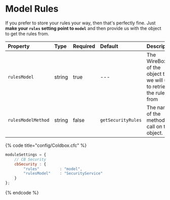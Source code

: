 # Model Rules

If you prefer to store your rules your way, then that's perfectly fine.  Just **make your `rules` setting point to `model`** and then provide us with the object to get the rules from.

| Property | Type | Required | Default | Description |
| :--- | :--- | :--- | :--- | :--- |
| `rulesModel` | string | true | --- | The WireBox ID of the object that we will use to retrieve the rules from |
| `rulesModelMethod` | string | false | `getSecurityRules` | The name of the method to call on the object. |



{% code title="config/Coldbox.cfc" %}
```javascript
moduleSettings = {
	// CB Security
	cbSecurity : {
		"rules" 		: "model",
		"rulesModel" 	: "SecurityService"
	}
};
```
{% endcode %}

  


